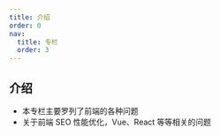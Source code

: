 ```yaml
---
title: 介绍
order: 0
nav:
  title: 专栏
  order: 3
---
```


## 介绍

- 本专栏主要罗列了前端的各种问题
- 关于前端 SEO 性能优化，Vue、React 等等相关的问题
